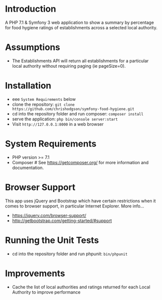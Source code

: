 Introduction 
========

A PHP 7.1 & Symfony 3 web application to show a summary by percentage for food hygiene ratings of establishments across a selected local authority. 

Assumptions
========

- The Establishments API will return all establishments for a particular local authority without requiring paging (ie pageSize=0).

Installation
========

- eee `System Requirements` below
- clone the repository: `git clone https://github.com/chrishodgson/symfony-food-hygiene.git` 
- cd into the repository folder and run composer: `composer install`
- serve the application: `php bin/console server:start`
- Visit `http://127.0.0.1:8000` in a web browser

System Requirements
========

- PHP version >= 7.1
- Composer # See https://getcomposer.org/ for more information and documentation.

Browser Support
========

This app uses jQuery and Bootstrap which have certain restrictions when it comes to browser support, in particular Internet Explorer. More info...   
 
- https://jquery.com/browser-support/
- http://getbootstrap.com/getting-started/#support

Running the Unit Tests
========

- cd into the repository folder and run phpunit: `bin/phpunit` 

Improvements
========

- Cache the list of local authorities and ratings returned for each Local Authority to improve performance    
